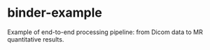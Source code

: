 # binder-example
Example of end-to-end processing pipeline: from Dicom data to MR quantitative results.
